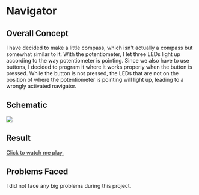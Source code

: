 # Navigator
## Overall Concept
I have decided to make a little compass, which isn't actually a compass but somewhat similar to it. With the potentiometer, I let three LEDs light up according to the way potentiometer is pointing.
Since we also have to use buttons, I decided to program it where it works properly when the button is pressed. While the button is not pressed, the LEDs that are not on the position of where the potentiometer is pointing will light up, leading to a wrongly activated navigator.

## Schematic
![](media/play.jpg)

## Result
[Click to watch me play.](https://youtu.be/UuS4i0LGSjE)

## Problems Faced
I did not face any big problems during this project.
